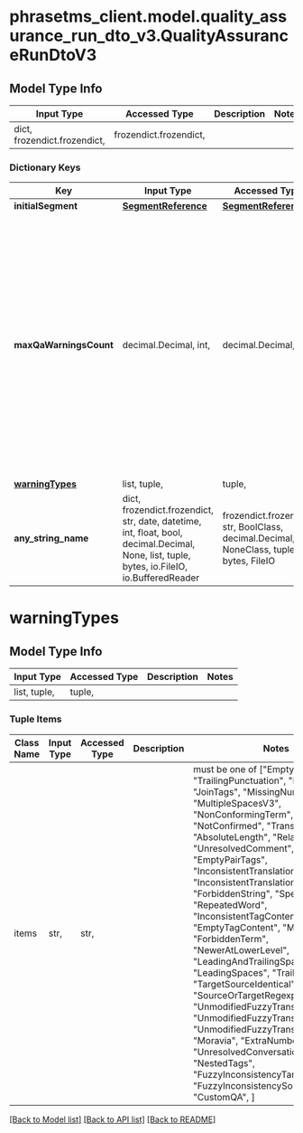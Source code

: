 # phrasetms_client.model.quality_assurance_run_dto_v3.QualityAssuranceRunDtoV3

## Model Type Info

| Input Type                   | Accessed Type          | Description | Notes |
| ---------------------------- | ---------------------- | ----------- | ----- |
| dict, frozendict.frozendict, | frozendict.frozendict, |             |

### Dictionary Keys

| Key                               | Input Type                                                                                                                                  | Accessed Type                                                                           | Description                                                                                                                                                                                 | Notes                                     |
| --------------------------------- | ------------------------------------------------------------------------------------------------------------------------------------------- | --------------------------------------------------------------------------------------- | ------------------------------------------------------------------------------------------------------------------------------------------------------------------------------------------- | ----------------------------------------- |
| **initialSegment**                | [**SegmentReference**](SegmentReference.md)                                                                                                 | [**SegmentReference**](SegmentReference.md)                                             |                                                                                                                                                                                             | [optional]                                |
| **maxQaWarningsCount**            | decimal.Decimal, int,                                                                                                                       | decimal.Decimal,                                                                        | Maximum number of QA warnings in result, default: 100. For efficiency reasons QA warnings are processed with minimum segments chunk size 10, therefore slightly more warnings are returned. | [optional] value must be a 32 bit integer |
| **[warningTypes](#warningTypes)** | list, tuple,                                                                                                                                | tuple,                                                                                  |                                                                                                                                                                                             | [optional]                                |
| **any_string_name**               | dict, frozendict.frozendict, str, date, datetime, int, float, bool, decimal.Decimal, None, list, tuple, bytes, io.FileIO, io.BufferedReader | frozendict.frozendict, str, BoolClass, decimal.Decimal, NoneClass, tuple, bytes, FileIO | any string name can be used but the value must be the correct type                                                                                                                          | [optional]                                |

# warningTypes

## Model Type Info

| Input Type   | Accessed Type | Description | Notes |
| ------------ | ------------- | ----------- | ----- |
| list, tuple, | tuple,        |             |

### Tuple Items

| Class Name | Input Type | Accessed Type | Description | Notes                                                                                                                                                                                                                                                                                                                                                                                                                                                                                                                                                                                                                                                                                                                                                                                                                                                                  |
| ---------- | ---------- | ------------- | ----------- | ---------------------------------------------------------------------------------------------------------------------------------------------------------------------------------------------------------------------------------------------------------------------------------------------------------------------------------------------------------------------------------------------------------------------------------------------------------------------------------------------------------------------------------------------------------------------------------------------------------------------------------------------------------------------------------------------------------------------------------------------------------------------------------------------------------------------------------------------------------------------- |
| items      | str,       | str,          |             | must be one of ["EmptyTranslation", "TrailingPunctuation", "Formatting", "JoinTags", "MissingNumbersV3", "MultipleSpacesV3", "NonConformingTerm", "NotConfirmed", "TranslationLength", "AbsoluteLength", "RelativeLength", "UnresolvedComment", "EmptyPairTags", "InconsistentTranslationTargetSource", "InconsistentTranslationSourceTarget", "ForbiddenString", "SpellCheck", "RepeatedWord", "InconsistentTagContent", "EmptyTagContent", "Malformed", "ForbiddenTerm", "NewerAtLowerLevel", "LeadingAndTrailingSpaces", "LeadingSpaces", "TrailingSpaces", "TargetSourceIdentical", "SourceOrTargetRegexp", "UnmodifiedFuzzyTranslation", "UnmodifiedFuzzyTranslationTM", "UnmodifiedFuzzyTranslationMTNT", "Moravia", "ExtraNumbersV3", "UnresolvedConversation", "NestedTags", "FuzzyInconsistencyTargetSource", "FuzzyInconsistencySourceTarget", "CustomQA", ] |

[[Back to Model list]](../../README.md#documentation-for-models) [[Back to API list]](../../README.md#documentation-for-api-endpoints) [[Back to README]](../../README.md)
